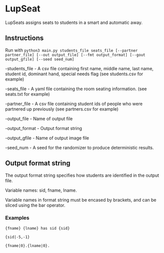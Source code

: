 # LupSeat
LupSeats assigns seats to students in a smart and automatic away.

## Instructions
Run with 
`python3 main.py students_file seats_file [--partner partner_file] [--out output_file] [--fmt output_format] [--gout output_gfile] [--seed seed_num]`

-students\_file - A csv file containing first name, middle name, last name, student id, dominant hand, special needs flag (see students.csv for example)

-seats\_file - A yaml file containing the room seating information. (see seats.txt for example)

-partner\_file - A csv file containing student ids of people who were partnered up previously (see partners.csv for example)

-output\_file - Name of output file

-output\_format - Output format string

-output\_gfile - Name of output image file

-seed\_num - A seed for the randomizer to produce deterministic results.

## Output format string
The output format string specifies how students are identified in the output file.

Variable names: sid, fname, lname.

Variable names in format string must be encased by brackets, and can be sliced using the bar operator.

### Examples
`{fname} {lname} has sid {sid}`

`{sid|-5,-1}`

`{fname|0}.{lname|0}.`

